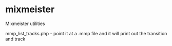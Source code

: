 # mixmeister
Mixmeister utilities

mmp_list_tracks.php - point it at a .mmp file and it will print out the transition and track
